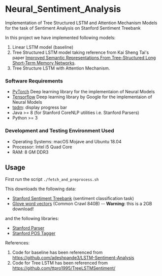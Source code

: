 # Neural_Sentiment_Analysis
Implementation of Tree Structured LSTM and Attention Mechanism Models for the task of Sentiment Analysis on Stanford Sentiment Treebank

In this project we have implemented following models:

1. Linear LSTM model (baseline)
2. Tree Structured LSTM model taking reference from Kai Sheng Tai's paper [Improved Semantic Representations From Tree-Structured Long Short-Term Memory Networks](http://arxiv.org/abs/1503.00075).
3. Tree Structure LSTM with Attention Mechanism.


### Software Requirements
- [PyTorch](http://pytorch.org/) Deep learning library for the implementaion of Neural Models
- [Tensorflow](https://www.tensorflow.org/) Deep learning library by Google for the implementaion of Neural Models
- [tqdm](https://github.com/tqdm/tqdm): display progress bar
- Java >= 8 (for Stanford CoreNLP utilities i.e. Stanford Parsers)
- Python >= 3

### Development and Testing Environment Used
- Operating Systems: macOS Mojave and Ubuntu 18.04
- Processor: Intel i5 Quad Core
- RAM: 8 GM DDR3

## Usage
First run the script `./fetch_and_preprocess.sh`

This downloads the following data:
  - [Stanford Sentiment Treebank](http://nlp.stanford.edu/sentiment/index.html) (sentiment classification task)
  - [Glove word vectors](http://nlp.stanford.edu/projects/glove/) (Common Crawl 840B) -- **Warning:** this is a 2GB download!

and the following libraries:

  - [Stanford Parser](http://nlp.stanford.edu/software/lex-parser.shtml)
  - [Stanford POS Tagger](http://nlp.stanford.edu/software/tagger.shtml)


References:

1. Code for baseline has been referenced from https://github.com/adeshpande3/LSTM-Sentiment-Analysis
2. Code for Tree LSTM has been referenced from https://github.com/ttpro1995/TreeLSTMSentiment/
